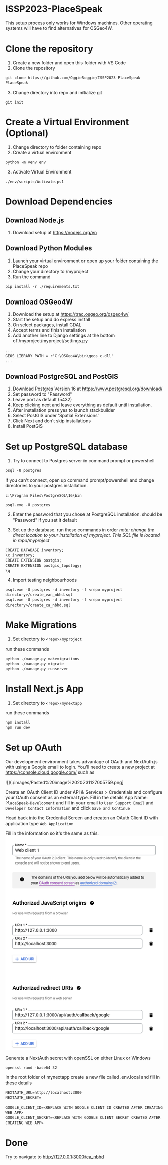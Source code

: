 # ISSP2023-PlaceSpeak

This setup process only works for Windows machines. Other operating systems will have to find alternatives for OSGeo4W.
# Clone the repository

1. Create a new folder and open this folder with VS Code
2. Clone the repository
```
git clone https://github.com/OggieBoggie/ISSP2023-PlaceSpeak PlaceSpeak
```
3. Change directory into repo and initialize git
```
git init
```
# Create a Virtual Environment (Optional)

1. Change directory to folder containing repo
2. Create a virtual environment
```
python -m venv env
```
3. Activate Virtual Environment
```
./env/scripts/Activate.ps1
```

# Download Dependencies

## Download Node.js

1. Download setup at https://nodejs.org/en

## Download Python Modules

1. Launch your virtual environment or open up your folder containing the PlaceSpeak repo
2. Change your directory to /myproject
3. Run the command
```
pip install -r ./requirements.txt
```
## Download OSGeo4W

1. Download the setup at https://trac.osgeo.org/osgeo4w/
2. Start the setup and do express install
3. On select packages, install GDAL
4. Accept terms and finish installation
5. Add another line to Django settings at the bottom of`<repo>/myproject/myproject/settings.py
```
...
GEOS_LIBRARY_PATH = r'C:\OSGeo4W\bin\geos_c.dll'
...
```

## Download PostgreSQL and PostGIS

1. Download Postgres Version 16 at https://www.postgresql.org/download/
2. Set password to "Password"
4. Leave port as default (5432)
5. Keep clicking next and leave everything as default until installation.
6. After installation press yes to launch stackbuilder
7. Select PostGIS under 'Spatial Extensions'
8. Click Next and don't skip installations
9. Install PostGIS

# Set up PostgreSQL database

1. Try to connect to Postgres server in command prompt or powershell
```
psql -U postgres
```

If you can't connect, open up command prompt/powershell and change directories to your postgres installation.

`c:\Program Files\PostgreSQL\16\bin`

```
psql.exe -U postgres
```

2. Enter the password that you chose at PostgreSQL installation. 
	should be "Password" if you set it default

3. Set up the database. run these commands in order *note: change the direct location to your installation of myproject. This SQL file is located in repo/myproject*
```
CREATE DATABASE inventory;
\c inventory;
CREATE EXTENSION postgis;
CREATE EXTENSION postgis_topology;
\q
```

4. Import testing neighbourhoods
```
psql.exe -U postgres -d inventory -f <repo myproject directory>/create_van_nbhd.sql
psql.exe -U postgres -d inventory -f <repo myproject directory>/create_ca_nbhd.sql
```

# Make Migrations

1. Set directory to `<repo>/myproject`

run these commands
```
python ./manage.py makemigrations
python ./manage.py migrate
python ./manage.py runserver
```

# Install Next.js App

1. Set directory to `<repo>/mynextapp`

run these commands
```
npm install
npm run dev
```

# Set up OAuth

Our development environment takes advantage of OAuth and NextAuth.js with using a Google email to login. You'll need to create a new project at https://console.cloud.google.com/ such as

![](./images/Pasted%20image%2020231127005759.png]

Create an OAuth Client ID under API & Services > Credentials and configure your OAuth consent as an external type. Fill in the details App Name: `PlaceSpeak-Development` and fill in your email to `User Support Email` and `Developer Contact Information` and click `Save and Continue`

Head back into the Credential Screen and createn an OAuth Client ID with application type `Web Application`

Fill in the information so it's the same as this.
![](./images/Pasted%20image%2020231127015826.png)

Generate a NextAuth secret with openSSL on either Linux or Windows

```
openssl rand -base64 32
```

In the root folder of mynextapp create a new file called .env.local and fill in these details

```tsx
NEXTAUTH_URL=http://localhost:3000
NEXTAUTH_SECRET=

GOOGLE_CLIENT_ID=<REPLACE WITH GOOGLE CLIENT ID CREATED AFTER CREATING WEB APP>
GOOGLE_CLIENT_SECRET=<REPLACE WITH GOOGLE CLIENT SECRET CREATED AFTER CREATING WEB APP>
```

# Done

Try to navigate to http://127.0.0.1:3000/ca_nbhd

